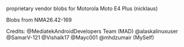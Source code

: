 proprietary vendor blobs for Motorola Moto E4 Plus (nicklaus)

Blobs from NMA26.42-169

Credits:
        @MediatekAndroidDevelopers Team (MAD)
        @alaskalinuxuser
        @SamarV-121
        @Vishalk17
        @Mayc001 
        @mhdzumair (MySelf)
